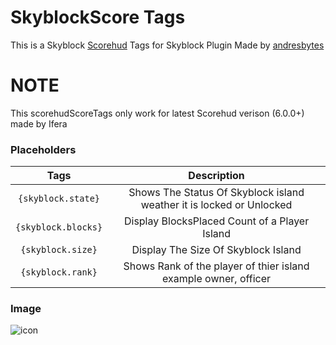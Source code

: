 # SkyblockScore Tags
This is a Skyblock [Scorehud](https://poggit.pmmp.io/p/ScoreHud) Tags for Skyblock Plugin Made by [andresbytes](https://poggit.pmmp.io/p/SkyBlock)
# NOTE
This scorehudScoreTags only work for latest Scorehud verison (6.0.0+) made by Ifera
### Placeholders
| Tags | Description |
|:--:|:--:|
|`{skyblock.state}`|Shows The Status Of Skyblock island weather it is locked or Unlocked|
|`{skyblock.blocks}`|Display BlocksPlaced Count of a Player Island|
|`{skyblock.size}`|Display The Size Of Skyblock Island|
|`{skyblock.rank}`|Shows Rank of the player of thier island example owner, officer|
### Image 
![icon](https://media.discordapp.net/attachments/756739966779916331/865500716704595988/IMG_20210716_131909.jpg)


